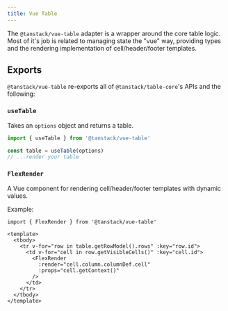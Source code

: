 ```yaml
---
title: Vue Table
---
```


The `@tanstack/vue-table` adapter is a wrapper around the core table logic. Most of it's job is related to managing state the "vue" way, providing types and the rendering implementation of cell/header/footer templates.

## Exports

`@tanstack/vue-table` re-exports all of `@tanstack/table-core`'s APIs and the following:

### `useTable`

Takes an `options` object and returns a table.

```ts
import { useTable } from '@tanstack/vue-table'

const table = useTable(options)
// ...render your table

```

### `FlexRender`

A Vue component for rendering cell/header/footer templates with dynamic values.

Example:

```vue
import { FlexRender } from '@tanstack/vue-table'

<template>
  <tbody>
    <tr v-for="row in table.getRowModel().rows" :key="row.id">
      <td v-for="cell in row.getVisibleCells()" :key="cell.id">
        <FlexRender
          :render="cell.column.columnDef.cell"
          :props="cell.getContext()"
        />
      </td>
    </tr>
  </tbody>
</template>
```
